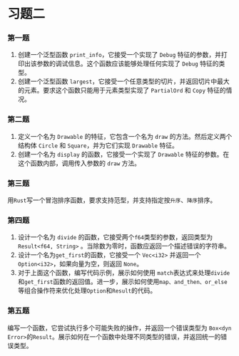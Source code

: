 # 习题二

### 第一题
1. 创建一个泛型函数 `print_info`，它接受一个实现了 `Debug` 特征的参数，并打印出该参数的调试信息。这个函数应该能够处理任何实现了 `Debug` 特征的类型。
2. 创建一个泛型函数 `largest`，它接受一个任意类型的切片，并返回切片中最大的元素。要求这个函数只能用于元素类型实现了 `PartialOrd` 和 `Copy` 特征的情况。

### 第二题
1. 定义一个名为 `Drawable` 的特征，它包含一个名为 `draw` 的方法。然后定义两个结构体 `Circle` 和 `Square`，并为它们实现 `Drawable` 特征。
2. 创建一个名为 `display` 的函数，它接受一个实现了 `Drawable` 特征的参数。在这个函数内部，调用传入参数的 `draw` 方法。

### 第三题
用`Rust`写一个冒泡排序函数，要求支持范型，并支持指定按`升序`、`降序`排序。

### 第四题
1. 设计一个名为 `divide` 的函数，它接受两个`f64`类型的参数，返回类型为`Result<f64, String>` 。当除数为零时，函数应返回一个描述错误的字符串。
2. 设计一个名为`get_first`的函数，它接受一个 `Vec<i32>` 并返回一个 `Option<i32>`，如果向量为空，则返回 `None`。
3. 对于上面这个函数，编写代码示例，展示如何使用 `match`表达式来处理`divide`和`get_first`函数的返回值。进一步，展示如何使用`map、and_then、or_else`等组合操作符来优化处理`Option`和`Result`的代码。

### 第五题
编写一个函数，它尝试执行多个可能失败的操作，并返回一个错误类型为 `Box<dyn Error>`的`Result`。展示如何在一个函数中处理不同类型的错误，并返回统一的错误类型。
